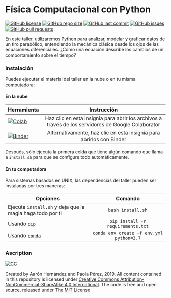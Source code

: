 # Física Computacional con Python

[![GitHub license](https://img.shields.io/github/license/ajcyucatan/fisica-python?style=popout-square)](https://github.com/ajcyucatan/fisica-python/blob/master/LICENSE)
[![GitHub repo size](https://img.shields.io/github/repo-size/ajcyucatan/fisica-python?style=popout-square)](https://github.com/ajcyucatan/fisica-python.git)
[![GitHub last commit](https://img.shields.io/github/last-commit/ajcyucatan/fisica-python?style=popout-square)](https://github.com/ajcyucatan/fisica-python/commits/master)
[![GitHub issues](https://img.shields.io/github/issues/ajcyucatan/fisica-python?style=popout-square)](https://github.com/ajcyucatan/fisica-python/issues)
[![GitHub pull requests](https://img.shields.io/github/issues-pr/ajcyucatan/fisica-python?style=popout-square)](https://github.com/ajcyucatan/fisica-python/pull)

En este taller, utilizaremos [Python](https://www.python.org/) para analizar, modelar y graficar datos de un tiro parabólico, entendiendo la mecánica clásica desde los ojos de las ecuaciones diferenciales. ¿Cómo una ecuación describe los cambios de un comportamiento sobre el tiempo?


### Instalación

Puedes ejecutar el material del taller en la nube o en tu misma computadora:


#### En la nube

| Herramienta          | Instrucción        |
| ------------- |:-------------:|
| [![Colab](https://colab.research.google.com/assets/colab-badge.svg)](https://colab.research.google.com/github/ajcyucatan/fisica-python) | Haz clic en esta insignia para abrir los archivos a través de los servidores de Google Colaborator |
| [![Binder](https://mybinder.org/badge_logo.svg)](https://mybinder.org/v2/gh/ajcyucatan/fisica-python/master) | Alternativamente, haz clic en esta insignia para abrirlos con Binder |

Después, sólo ejecuta la primera celda que tiene algún comando que llama a `install.sh` para que se configure todo automáticamente.


#### En tu computadora

Para sistemas basados en UNIX, las dependencias del taller pueden ser instaladas por tres maneras:

| Opciones       | Comando       |
| ------------- |:-------------:|
| Ejecuta `install.sh` y deja que la magia haga todo por ti | `bash install.sh` |
| Usando [`pip`](https://pypi.org/project/pip) | `pip install -r requirements.txt` |
| Usando [`conda`](https://docs.conda.io/en/latest/) | `conda env create -f env.yml python=3.7` |


### Ascription

[![CC](http://forthebadge.com/images/badges/cc-nc-sa.svg)](https://creativecommons.org/licenses/by-nc-sa/4.0 "CC BY-NC-SA 4.0")

Created by Aarón Hernández and Paola Pérez, 2019. All content contained in this repository is licensed under [Creative Commons Attribution-NonCommercial-ShareAlike 4.0 International](https://creativecommons.org/licenses/by-nc-sa/4.0 "CC BY-NC-SA 4.0"). The code is free and open source, released under [The MIT License](https://mit-license.org "The MIT License")
